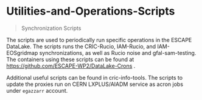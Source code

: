 # Utilities-and-Operations-Scripts
> Synchronization Scripts

The scripts are used to periodically run specific operations in the ESCAPE DataLake.
The scripts runs the CRIC-Rucio, IAM-Rucio, and IAM-EOSgridmap synchronizations, as well as Rucio noise and gfal-sam-testing.
The containers using these scripts can be found at https://github.com/ESCAPE-WP2/DataLake-Crons .

Additional useful scripts can be found in cric-info-tools.
The scripts to update the proxies run on CERN LXPLUS/AIADM service as acron jobs under `egazzarr` account.
